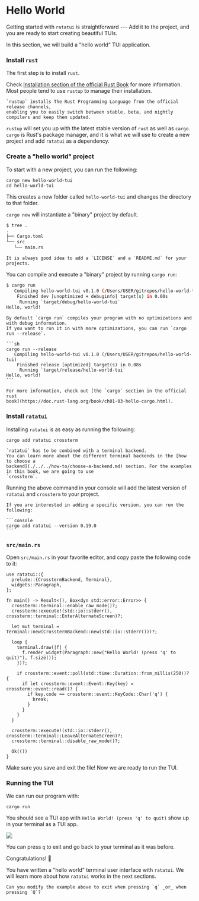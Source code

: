 # Hello World

Getting started with `ratatui` is straightforward --- Add it to the project, and you are ready to
start creating beautiful TUIs.

In this section, we will build a "hello world" TUI application.

### Install `rust`

The first step is to install `rust`.

Check
[Installation section of the official Rust Book](https://doc.rust-lang.org/book/ch01-01-installation.html)
for more information. Most people tend to use `rustup` to manage their installation.

```admonish tip
`rustup` installs The Rust Programming Language from the official release channels,
enabling you to easily switch between stable, beta, and nightly compilers and keep them updated.
```

`rustup` will set you up with the latest stable version of `rust` as well as `cargo`. `cargo` is
Rust's package manager, and it is what we will use to create a new project and add `ratatui` as a
dependency.

### Create a "hello world" project

To start with a new project, you can run the following:

```console
cargo new hello-world-tui
cd hello-world-tui
```

This creates a new folder called `hello-world-tui` and changes the directory to that folder.

`cargo new` will instantiate a "binary" project by default.

```sh
$ tree .
.
├── Cargo.toml
└── src
   └── main.rs
```

```admonish tip
It is always good idea to add a `LICENSE` and a `README.md` for your projects.
```

You can compile and execute a "binary" project by running `cargo run`:

```sh
$ cargo run
   Compiling hello-world-tui v0.1.0 (/Users/USER/gitrepos/hello-world-tui)
    Finished dev [unoptimized + debuginfo] target(s) in 0.00s
     Running `target/debug/hello-world-tui`
Hello, world!
```

````admonish attention
By default `cargo run` compiles your program with no optimizations and with debug information.
If you want to run it in with more optimizations, you can run `cargo run --release`.

```sh
cargo run --release
   Compiling hello-world-tui v0.1.0 (/Users/USER/gitrepos/hello-world-tui)
    Finished release [optimized] target(s) in 0.08s
     Running `target/release/hello-world-tui`
Hello, world!
```

For more information, check out [the `cargo` section in the official rust
book](https://doc.rust-lang.org/book/ch01-03-hello-cargo.html).
````

### Install `ratatui`

Installing `ratatui` is as easy as running the following:

```console
cargo add ratatui crossterm
```

```admonish note
`ratatui` has to be combined with a terminal backend.
You can learn more about the different terminal backends in the [how to choose a
backend](./../../how-to/choose-a-backend.md) section. For the examples in this book, we are going to use
`crossterm`.
```

Running the above command in your console will add the latest version of `ratatui` and `crossterm`
to your project.

````admonish tip
If you are interested in adding a specific version, you can run the following:

```console
cargo add ratatui --version 0.19.0
```
````

### `src/main.rs`

Open `src/main.rs` in your favorite editor, and copy paste the following code to it:

```rust,no_run,noplayground
use ratatui::{
  prelude::{CrosstermBackend, Terminal},
  widgets::Paragraph,
};

fn main() -> Result<(), Box<dyn std::error::Error>> {
  crossterm::terminal::enable_raw_mode()?;
  crossterm::execute!(std::io::stderr(), crossterm::terminal::EnterAlternateScreen)?;

  let mut terminal = Terminal::new(CrosstermBackend::new(std::io::stderr()))?;

  loop {
    terminal.draw(|f| {
      f.render_widget(Paragraph::new("Hello World! (press 'q' to quit)"), f.size());
    })?;

    if crossterm::event::poll(std::time::Duration::from_millis(250))? {
      if let crossterm::event::Event::Key(key) = crossterm::event::read()? {
        if key.code == crossterm::event::KeyCode::Char('q') {
          break;
        }
      }
    }
  }

  crossterm::execute!(std::io::stderr(), crossterm::terminal::LeaveAlternateScreen)?;
  crossterm::terminal::disable_raw_mode()?;

  Ok(())
}
```

Make sure you save and exit the file! Now we are ready to run the TUI.

### Running the TUI

We can run our program with:

```
cargo run
```

You should see a TUI app with `Hello World! (press 'q' to quit)` show up in your terminal as a TUI
app.

![](https://user-images.githubusercontent.com/1813121/262363304-d601478e-2091-40ce-b96f-671e9bf8904b.gif)

You can press `q` to exit and go back to your terminal as it was before.

Congratulations! :tada:

You have written a "hello world" terminal user interface with `ratatui`. We will learn more about
how `ratatui` works in the next sections.

```admonish question
Can you modify the example above to exit when pressing `q` _or_ when pressing `Q`?
```

